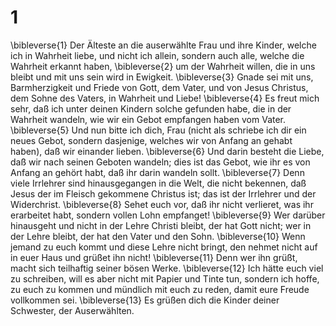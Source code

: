 # 1 
\bibleverse{1} Der Älteste an die auserwählte Frau und ihre Kinder, welche ich in Wahrheit liebe, und nicht ich allein, sondern auch alle, welche die Wahrheit erkannt haben, \bibleverse{2} um der Wahrheit willen, die in uns bleibt und mit uns sein wird in Ewigkeit. \bibleverse{3} Gnade sei mit uns, Barmherzigkeit und Friede von Gott, dem Vater, und von Jesus Christus, dem Sohne des Vaters, in Wahrheit und Liebe! \bibleverse{4} Es freut mich sehr, daß ich unter deinen Kindern solche gefunden habe, die in der Wahrheit wandeln, wie wir ein Gebot empfangen haben vom Vater. \bibleverse{5} Und nun bitte ich dich, Frau (nicht als schriebe ich dir ein neues Gebot, sondern dasjenige, welches wir von Anfang an gehabt haben), daß wir einander lieben. \bibleverse{6} Und darin besteht die Liebe, daß wir nach seinen Geboten wandeln; dies ist das Gebot, wie ihr es von Anfang an gehört habt, daß ihr darin wandeln sollt. \bibleverse{7} Denn viele Irrlehrer sind hinausgegangen in die Welt, die nicht bekennen, daß Jesus der im Fleisch gekommene Christus ist; das ist der Irrlehrer und der Widerchrist. \bibleverse{8} Sehet euch vor, daß ihr nicht verlieret, was ihr erarbeitet habt, sondern vollen Lohn empfanget! \bibleverse{9} Wer darüber hinausgeht und nicht in der Lehre Christi bleibt, der hat Gott nicht; wer in der Lehre bleibt, der hat den Vater und den Sohn. \bibleverse{10} Wenn jemand zu euch kommt und diese Lehre nicht bringt, den nehmet nicht auf in euer Haus und grüßet ihn nicht! \bibleverse{11} Denn wer ihn grüßt, macht sich teilhaftig seiner bösen Werke. \bibleverse{12} Ich hätte euch viel zu schreiben, will es aber nicht mit Papier und Tinte tun, sondern ich hoffe, zu euch zu kommen und mündlich mit euch zu reden, damit eure Freude vollkommen sei. \bibleverse{13} Es grüßen dich die Kinder deiner Schwester, der Auserwählten. 